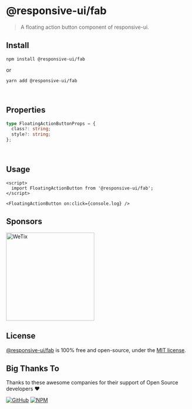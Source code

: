 # @responsive-ui/fab

> A floating action button component of responsive-ui.

## Install

```console
npm install @responsive-ui/fab
```

or

```console
yarn add @responsive-ui/fab
```

<br/>

## Properties

```ts
type FloatingActionButtonProps = {
  class?: string;
  style?: string;
};
```

<br/>

## Usage

```svelte
<script>
  import FloatingActionButton from '@responsive-ui/fab';
</script>

<FloatingActionButton on:click={console.log} />
```

## Sponsors

<img src="https://asset.wetix.my/images/logo/wetix.png" alt="WeTix" width="240px">

## License

[@responsive-ui/fab](https://github.com/wetix/responsive-ui/tree/master/components/fab) is 100% free and open-source, under the [MIT license](https://github.com/wetix/responsive-ui/blob/master/LICENSE).

## Big Thanks To

Thanks to these awesome companies for their support of Open Source developers ❤

[![GitHub](https://jstools.dev/img/badges/github.svg)](https://github.com/open-source)
[![NPM](https://jstools.dev/img/badges/npm.svg)](https://www.npmjs.com/)
